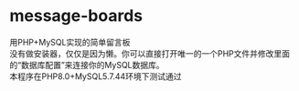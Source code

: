 # message-boards
用PHP+MySQL实现的简单留言板  
没有做安装器，仅仅是因为懒。你可以直接打开唯一的一个PHP文件并修改里面的“数据库配置”来连接你的MySQL数据库。  
本程序在PHP8.0+MySQL5.7.44环境下测试通过
